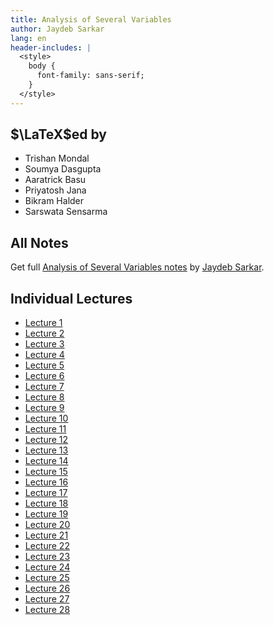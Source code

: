 ```yaml
---
title: Analysis of Several Variables
author: Jaydeb Sarkar
lang: en
header-includes: |
  <style>
    body {
      font-family: sans-serif;
    }
  </style>
---
```


## $\LaTeX$ed by

- Trishan Mondal
- Soumya Dasgupta
- Aaratrick Basu
- Priyatosh Jana
- Bikram Halder
- Sarswata Sensarma

## All Notes

Get full [Analysis of Several Variables notes](./pdfs/Analysis-3.pdf) by [Jaydeb Sarkar](https://www.isibang.ac.in/~jay).

## Individual Lectures

- [Lecture 1](./pdfs/Lec-01.pdf)
- [Lecture 2](./pdfs/Lec-02.pdf)
- [Lecture 3](./pdfs/Lec-03.pdf)
- [Lecture 4](./pdfs/Lec-04.pdf)
- [Lecture 5](./pdfs/Lec-05.pdf)
- [Lecture 6](./pdfs/Lec-06.pdf)
- [Lecture 7](./pdfs/Lec-07.pdf)
- [Lecture 8](./pdfs/Lec-08.pdf)
- [Lecture 9](./pdfs/Lec-09.pdf)
- [Lecture 10](./pdfs/Lec-10.pdf)
- [Lecture 11](./pdfs/Lec-11.pdf)
- [Lecture 12](./pdfs/Lec-12.pdf)
- [Lecture 13](./pdfs/Lec-13.pdf)
- [Lecture 14](./pdfs/Lec-14.pdf)
- [Lecture 15](./pdfs/Lec-15.pdf)
- [Lecture 16](./pdfs/Lec-16.pdf)
- [Lecture 17](./pdfs/Lec-17.pdf)
- [Lecture 18](./pdfs/Lec-18.pdf)
- [Lecture 19](./pdfs/Lec-19.pdf)
- [Lecture 20](./pdfs/Lec-20.pdf)
- [Lecture 21](./pdfs/Lec-21.pdf)
- [Lecture 22](./pdfs/Lec-22.pdf)
- [Lecture 23](./pdfs/Lec-23.pdf)
- [Lecture 24](./pdfs/Lec-24.pdf)
- [Lecture 25](./pdfs/Lec-25.pdf)
- [Lecture 26](./pdfs/Lec-26.pdf)
- [Lecture 27](./pdfs/Lec-27.pdf)
- [Lecture 28](./pdfs/Lec-28.pdf)
